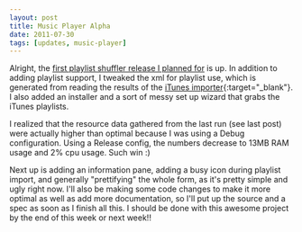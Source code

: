 ```yaml
---
layout: post
title: Music Player Alpha
date: 2011-07-30
tags: [updates, music-player]
---
```


Alright, the <a href="projects.php?project=6">first playlist shuffler release I planned for</a> is up. In addition to adding playlist support, I tweaked the xml for playlist use, which is generated from reading the results of the [iTunes importer](http://www.ericdaugherty.com/dev/itunesexport/){:target="_blank"}. I also added an installer and a sort of messy set up wizard that grabs the iTunes playlists.

<!--more-->

I realized that the resource data gathered from the last run (see last post) were actually higher than optimal because I was using a Debug configuration. Using a Release config, the numbers decrease to 13MB RAM usage and 2% cpu usage. Such win :)

Next up is adding an information pane, adding a busy icon during playlist import, and generally "prettifying" the whole form, as it's pretty simple and ugly right now. I'll also be making some code changes to make it more optimal as well as add more documentation, so I'll put up the source and a spec as soon as I finish all this. I should be done with this awesome project by the end of this week or next week!!